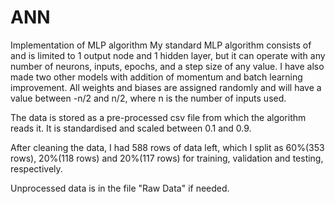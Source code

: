 # ANN
Implementation of MLP algorithm
My standard MLP algorithm consists of and is limited to 1 output node and 1 hidden layer, 
but it can operate with any number of neurons, inputs, epochs,
and a step size of any value. I have also made two other models with addition
of momentum and batch learning improvement. All weights and biases are
assigned randomly and will have a value between -n/2 and n/2, where n is the
number of inputs used.

The data is stored as a pre-processed csv file from which the algorithm
reads it. It is standardised and scaled between 0.1 and 0.9.

After cleaning the data, I had 588 rows of data left, which I split as 60%(353
rows), 20%(118 rows) and 20%(117 rows) for training, validation and testing,
respectively.

Unprocessed data is in the file "Raw Data" if needed.

